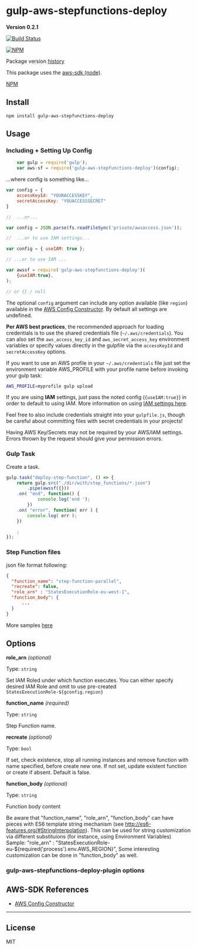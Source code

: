 # gulp-aws-stepfunctions-deploy
__Version 0.2.1__


[![Build Status](https://travis-ci.org/YurgenUA/gulp-aws-stepfunctions-deploy.svg?branch=master)](https://github.com/YurgenUA/gulp-aws-stepfunctions-deploy)

[![NPM](https://nodei.co/npm-dl/gulp-aws-stepfunctions-deploy.png?months=3)](https://github.com/YurgenUA/gulp-aws-stepfunctions-deploy/)


Package version [history](https://github.com/YurgenUA/gulp-aws-stepfunctions-deploy/blob/master/doku/HISTORY.md)

This package uses the [aws-sdk (node)](http://aws.amazon.com/sdk-for-node-js/).

[NPM](https://www.npmjs.com/package/gulp-aws-stepfunctions-deploy)

## Install

    npm install gulp-aws-stepfunctions-deploy

## Usage

### Including + Setting Up Config

```js
    var gulp = require('gulp');
    var aws-sf = require('gulp-aws-stepfunctions-deploy')(config);
```

...where config is something like...

```js
var config = {
    accessKeyId: "YOURACCESSKEY",
    secretAccessKey: "YOUACCESSSECRET"
}

//  ...or...

var config = JSON.parse(fs.readFileSync('private/awsaccess.json'));

//  ...or to use IAM settings...

var config = { useIAM: true };

// ...or to use IAM ...

var awssf = require('gulp-aws-stepfunctions-deploy')(
    {useIAM:true},
);

// or {} / null

```

The optional `config` argument can include any option available (like `region`) available in the [AWS Config Constructor](http://docs.aws.amazon.com/AWSJavaScriptSDK/latest/AWS/Config.html#constructor-property). By default all settings are undefined. 

**Per AWS best practices**, the recommended approach for loading credentials is to use the shared credentials file (`~/.aws/credentials`). You can also set the `aws_access_key_id` and `aws_secret_access_key` environment variables or specify values directly in the gulpfile via the `accessKeyId` and `secretAccessKey` options.  

If you want to use an AWS profile in your `~/.aws/credentials` file just set
the environment variable AWS_PROFILE with your profile name before invoking
your gulp task:

```sh
AWS_PROFILE=myprofile gulp upload
```

If you are using **IAM** settings, just pass the noted config (`{useIAM:true}`) in order to default to using IAM.  More information on using [IAM settings here](https://aws.amazon.com/documentation/iam/). 

Feel free to also include credentials straight into your `gulpfile.js`, though be careful about committing files with secret credentials in your projects!

Having AWS Key/Secrets may not be required by your AWS/IAM settings.  Errors thrown by the request should give your permission errors.


### Gulp Task

Create a task.

```js
gulp.task("deploy-step-function", () => {
    return gulp.src("./dir/with/step_functions/*.json")
        .pipe(awssf({}))
    .on( "end", function() { 
            console.log('end ');
        })
    .on( "error", function( err ) {
        console.log( err );
    })

    ;
});
```

### Step Function files

json file format following:

```json
{
  "function_name": "step-function-parallel",
  "recreate": false,
  "role_arn" : "StatesExecutionRole-eu-west-1",
  "function_body": {
      ...
  }
}
```
More samples [here](https://github.com/YurgenUA/gulp-aws-stepfunctions-deploy/blob/master/samples)

## Options

**role_arn** *(optional)*

Type: `string`

Set IAM Roled under which function executes. You can either specify desired IAM Role and omit to use pre-created `StatesExecutionRole-${gconfig.region}`


**function_name** *(required)*

Type: `string`

Step Function name.

**recreate** *(optional)*

Type: `bool`

If set, check existence, stop all running instances and remove function with name specified, before create new one.
If not set, update existent function or create if absent.
Default is false. 

**function_body** *(optional)*

Type: `string`

Function body content

Be aware that "function_name", "role_arn", "function_body" can have pieces with ES6 template string mechanism (see http://es6-features.org/#StringInterpolation). 
This can be used for string customization via different substituions (for instance, using Environment Variables)
Sample: 
  "role_arn" : "StatesExecutionRole-eu-${required('process').env.AWS_REGION}",
Some interesting customization can be done in "function_body" as well.

### gulp-aws-stepfunctions-deploy-plugin options

## AWS-SDK References

* [AWS Config Constructor](http://docs.aws.amazon.com/AWSJavaScriptSDK/latest/AWS/Config.html#constructor-property)

----------------------------------------------------

## License

MIT